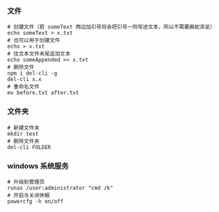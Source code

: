 ### 文件

```
# 创建文件（若 someText 两边加引号将会把引号一同写进文本，所以不需要画蛇添足）
echo someText > x.txt
# 也可以用于创建文件
echo > x.txt
# 往文本文件末尾追加文本
echo someAppended >> x.txt
# 删除文件
npm i del-cli -g
del-cli x.x
# 重命名文件
mv before.txt after.txt
```

### 文件夹

```
# 新建文件夹
mkdir test
# 删除文件夹
del-cli FOLDER
```

### windows 系统服务

```
# 升级到管理员
runas /user:administrator "cmd /k"
# 开启与关闭休眠
powercfg -h on/off
```

